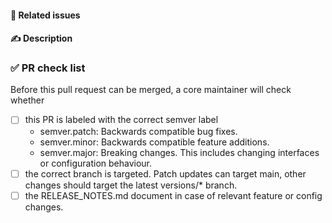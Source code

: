 #### 📁 Related issues

<!-- 
Reference any relevant issues here. Closing keywords only have an effect when targeting the main branch. If there are no related issues, you must first create an issue through https://github.com/CommunitySolidServer/CommunitySolidServer/issues/new/choose
-->

#### ✍️ Description

<!-- Describe the relevant changes in this PR. Also add notes that might be relevant for code reviewers. -->


### ✅ PR check list

Before this pull request can be merged, a core maintainer will check whether
  * [ ] this PR is labeled with the correct semver label
    - semver.patch: Backwards compatible bug fixes.
    - semver.minor: Backwards compatible feature additions.
    - semver.major: Breaking changes. This includes changing interfaces or configuration behaviour.
  * [ ] the correct branch is targeted. Patch updates can target main, other changes should target the latest versions/* branch.
  * [ ] the RELEASE_NOTES.md document in case of relevant feature or config changes.

<!-- Try to check these to the best of your abilities before opening the PR -->
